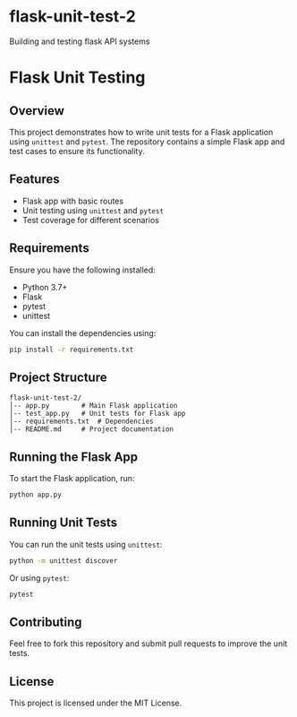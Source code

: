 # flask-unit-test-2
Building and testing flask API systems

# Flask Unit Testing

## Overview
This project demonstrates how to write unit tests for a Flask application using `unittest` and `pytest`. The repository contains a simple Flask app and test cases to ensure its functionality.

## Features
- Flask app with basic routes
- Unit testing using `unittest` and `pytest`
- Test coverage for different scenarios

## Requirements
Ensure you have the following installed:
- Python 3.7+
- Flask
- pytest
- unittest

You can install the dependencies using:
```sh
pip install -r requirements.txt
```

## Project Structure
```
flask-unit-test-2/
│-- app.py        # Main Flask application
│-- test_app.py   # Unit tests for Flask app
│-- requirements.txt  # Dependencies
│-- README.md     # Project documentation
```

## Running the Flask App
To start the Flask application, run:
```sh
python app.py
```

## Running Unit Tests
You can run the unit tests using `unittest`:
```sh
python -m unittest discover
```
Or using `pytest`:
```sh
pytest
```

## Contributing
Feel free to fork this repository and submit pull requests to improve the unit tests.

## License
This project is licensed under the MIT License.

